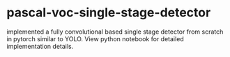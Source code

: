 # pascal-voc-single-stage-detector
implemented a fully convolutional based single stage detector from scratch in pytorch similar to YOLO. View python notebook for detailed implementation details. 
